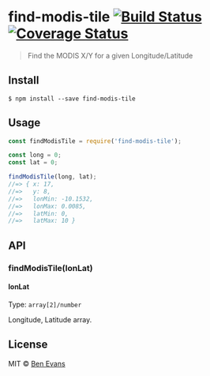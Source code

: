 # find-modis-tile [![Build Status](https://travis-ci.org/bencevans/find-modis-tile.svg?branch=master)](https://travis-ci.org/bencevans/find-modis-tile) [![Coverage Status](https://coveralls.io/repos/github/bencevans/find-modis-tile/badge.svg?branch=master)](https://coveralls.io/github/bencevans/find-modis-tile?branch=master)

> Find the MODIS X/Y for a given Longitude/Latitude

## Install

```
$ npm install --save find-modis-tile
```

## Usage

```js
const findModisTile = require('find-modis-tile');

const long = 0;
const lat = 0;

findModisTile(long, lat);
//=> { x: 17,
//=>   y: 8,
//=>   lonMin: -10.1532,
//=>   lonMax: 0.0085,
//=>   latMin: 0,
//=>   latMax: 10 }
```

## API

### findModisTile(lonLat)

#### lonLat

Type: `array[2]/number`

Longitude, Latitude array.

## License

MIT © [Ben Evans](http://bencevans.io)
